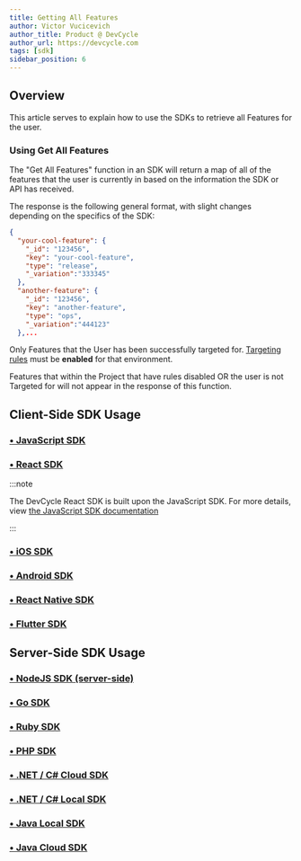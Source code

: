 ```yaml
---
title: Getting All Features
author: Victor Vucicevich
author_title: Product @ DevCycle
author_url: https://devcycle.com
tags: [sdk]
sidebar_position: 6
---
```


## Overview

This article serves to explain how to use the SDKs to retrieve all Features for the user. 

### Using Get All Features

The "Get All Features" function in an SDK will return a map of all of the features that the user is currently in based on the information the SDK or API has received. 

The response is the following general format, with slight changes depending on the specifics of the SDK:

```json
{
  "your-cool-feature": {
    "_id": "123456",
    "key": "your-cool-feature",
    "type": "release",
    "_variation":"333345"
  },
  "another-feature": {
    "_id": "123456",
    "key": "another-feature",
    "type": "ops",
    "_variation":"444123"
  },...
```

Only Features that the User has been successfully targeted for. [Targeting rules](/home/feature-management/features-and-variables/targeting-users) must be **enabled** for that environment.  

Features that within the Project that have rules disabled OR the user is not Targeted for will not appear in the response of this function. 

## Client-Side SDK Usage

### [• JavaScript SDK](/sdk/client-side-sdks/javascript/javascript-usage#get-all-features)

### [• React SDK](/sdk/client-side-sdks/react/react-usage#getting-all-features--variables)

:::note

The DevCycle React SDK is built upon the JavaScript SDK. For more details, view [the JavaScript SDK documentation](/sdk/client-side-sdks/javascript#get-all-features)

:::

### [• iOS SDK](/sdk/client-side-sdks/ios/ios-usage#get-all-features)

### [• Android SDK](/sdk/client-side-sdks/android/android-usage#get-all-features)

### [• React Native SDK](/sdk/client-side-sdks/react-native/react-native-usage#getting-all-features--variables)

### [• Flutter SDK](/sdk/client-side-sdks/flutter/flutter-usage#get-all-features)

## Server-Side SDK Usage

### [• NodeJS SDK (server-side)](/sdk/server-side-sdks/node#getting-all-features)

### [• Go SDK](/sdk/server-side-sdks/go/go-usage#getting-all-features)

### [• Ruby SDK](/sdk/server-side-sdks/ruby/ruby-usage#getting-all-features)

### [• PHP SDK](/sdk/server-side-sdks/php/php-usage#getting-all-features)

### [• .NET / C# Cloud SDK](/sdk/server-side-sdks/dotnet-cloud/dotnet-cloud-usage#getting-all-features)

### [• .NET / C# Local SDK](/sdk/server-side-sdks/dotnet-local#getting-all-features)

### [• Java Local SDK](/sdk/server-side-sdks/java-local/java-local-usage#getting-all-features)

### [• Java Cloud SDK](/sdk/server-side-sdks/java-cloud#getting-all-features)